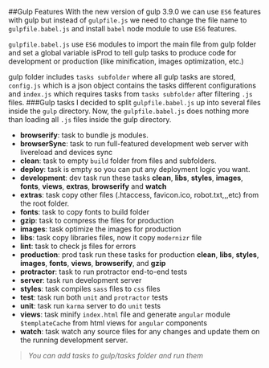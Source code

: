 ##Gulp Features
With the new version of gulp 3.9.0 we can use `ES6` features with gulp but instead of `gulpfile.js` we need to change the file name to `gulpfile.babel.js` and install `babel` node module to use `ES6` features.

`gulpfile.babel.js` use `ES6` modules to import the main file from gulp folder and set a global variable isProd to tell gulp tasks to produce code for development or production (like minification, images optimization, etc.)

gulp folder includes `tasks subfolder` where all gulp tasks are stored, `config.js` which is a json object contains the tasks different configurations and `index.js` which requires tasks from `tasks subfolder` after filtering `.js` files.
###Gulp tasks
I decided to split `gulpfile.babel.js` up into several files inside the `gulp` directory. Now, the `gulpfile.babel.js` does nothing more than loading all `.js` files inside the gulp directory. 

 - **browserify**: task to bundle js modules.
 - **browserSync**: task to run full-featured development web server with livereload and devices sync
 - **clean**: task to empty `build` folder from files and subfolders.
 - **deploy**: task is empty so you can put any deployment logic you want.
 - **development**: dev task run these tasks **clean**, **libs**, **styles**, **images**, **fonts**, **views**, **extras**, **browserify** and **watch**
 - **extras**: task copy other files (.htaccess, favicon.ico, robot.txt,,,etc) from the root folder.
 - **fonts**: task to copy fonts to build folder
 - **gzip**: task to compress the files for production
 - **images**: task optimize the images for production
 - **libs**: task copy libraries files, now it copy `modernizr` file
 - **lint**: task to check js files for errors
 - **production**: prod task run these tasks for production **clean**, **libs**, **styles**, **images**, **fonts**, **views**, **browserify**, and **gzip**
 - **protractor**: task to run protractor end-to-end tests
 - **server**: task run development server
 - **styles**: task compiles `sass` files to `css` files
 - **test**: task run both `unit` and `protractor` tests
 - **unit**: task run `karma` server to do `unit` tests
 - **views**: task minify `index.html` file and generate `angular` module `$templateCache` from html views for `angular` components
 - **watch**: task watch any source files for any changes and update them on the running development server.

> *You can add tasks to gulp/tasks folder and run them*
